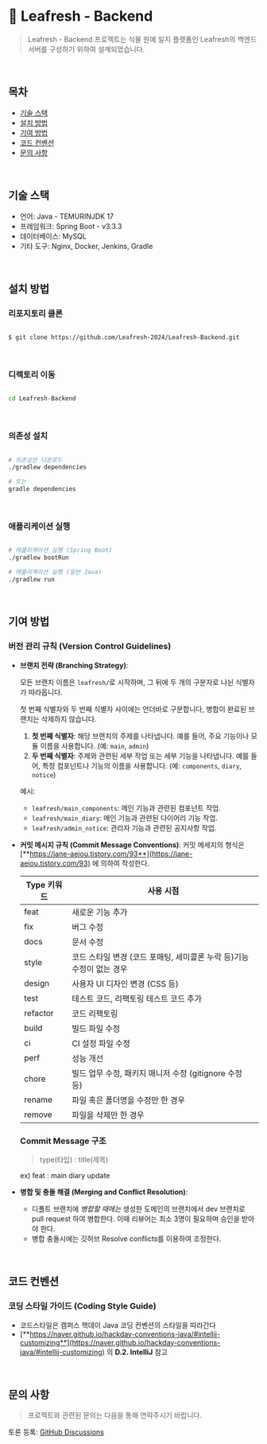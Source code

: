# 🌿 Leafresh - Backend

> Leafresh - Backend 프로젝트는 식물 원예 일지 플랫폼인 Leafresh의 백엔드 서버를 구성하기 위하여 설계되었습니다.
> 
<br/>

## **목차**
+ [기술 스택](#기술-스택)
+ [설치 방법](#설치-방법)
+ [기여 방법](#기여-방법)
+ [코드 컨벤션](#코드-컨벤션)
+ [문의 사항](#문의-사항)

<br/>

## 기술 스택
+ 언어: Java - TEMURINJDK 17
+ 프레임워크: Spring Boot - v3.3.3
+ 데이터베이스: MySQL
+ 기타 도구: Nginx, Docker, Jenkins, Gradle

<br/>

## 설치 방법

### **리포지토리 클론**
```bash

$ git clone https://github.com/Leafresh-2024/Leafresh-Backend.git

```

<br/>

### **디렉토리 이동**

```bash

cd Leafresh-Backend

```

<br/>

### **의존성 설치**

```bash

# 의존성만 다운로드
./gradlew dependencies

# 또는
gradle dependencies

```

<br/>

### **애플리케이션 실행**

```bash

# 애플리케이션 실행 (Spring Boot)
./gradlew bootRun

# 애플리케이션 실행 (일반 Java)
./gradlew run

```

<br/>

## 기여 방법
### **버전 관리 규칙 (Version Control Guidelines)**

- **브랜치 전략 (Branching Strategy)**:
    
    모든 브랜치 이름은 `leafresh/`로 시작하며, 그 뒤에 두 개의 구분자로 나뉜 식별자가 따라옵니다.
    
    첫 번째 식별자와 두 번째 식별자 사이에는 언더바로 구분합니다, 병합이 완료된 브랜치는 삭제하지 않습니다.
    
    1. **첫 번째 식별자**: 해당 브랜치의 주제를 나타냅니다. 예를 들어, 주요 기능이나 모듈 이름을 사용합니다. (예: `main`, `admin`)
    2. **두 번째 식별자**: 주제와 관련된 세부 작업 또는 세부 기능을 나타냅니다. 예를 들어, 특정 컴포넌트나 기능의 이름을 사용합니다. (예: `components`, `diary`, `notice`)
    
    예시:
    
    - `leafresh/main_components`: 메인 기능과 관련된 컴포넌트 작업.
    - `leafresh/main_diary`: 메인 기능과 관련된 다이어리 기능 작업.
    - `leafresh/admin_notice`: 관리자 기능과 관련된 공지사항 작업.


- **커밋 메시지 규칙 (Commit Message Conventions)**: 커밋 메세지의 형식은 [**https://jane-aeiou.tistory.com/93**](https://jane-aeiou.tistory.com/93) 에 의하여 작성한다.
    
    
    | Type 키워드 | 사용 시점 |
    | --- | --- |
    | feat | 새로운 기능 추가 |
    | fix | 버그 수정 |
    | docs | 문서 수정 |
    | style | 코드 스타일 변경 (코드 포매팅, 세미콜론 누락 등)기능 수정이 없는 경우 |
    | design | 사용자 UI 디자인 변경 (CSS 등) |
    | test | 테스트 코드, 리팩토링 테스트 코드 추가 |
    | refactor | 코드 리팩토링 |
    | build | 빌드 파일 수정 |
    | ci | CI 설정 파일 수정 |
    | perf | 성능 개선 |
    | chore | 빌드 업무 수정, 패키지 매니저 수정 (gitignore 수정 등) |
    | rename | 파일 혹은 폴더명을 수정만 한 경우 |
    | remove | 파일을 삭제만 한 경우 |
    
    ### Commit Message 구조
    
    > type(타입) : title(제목)
    > 
    
    ex) feat : main diary update
    

- **병합 및 충돌 해결 (Merging and Conflict Resolution)**:
    - 디폴트 브랜치에 *병합할 때에는* 생성한 도메인의 브랜치에서 dev 브랜치로 pull request 하여 병합한다. 이때 리뷰어는 최소 3명이 필요하며 승인을 받아야 한다.
    - 병합 충돌시에는 깃허브 Resolve conflicts를 이용하여 조정한다.

<br/>

## 코드 컨벤션

### **코딩 스타일 가이드 (Coding Style Guide)**

- 코드스타일은 캠퍼스 핵데이 Java 코딩 컨벤션의 스타일을 따라간다
- [**https://naver.github.io/hackday-conventions-java/#intellij-customizing**](https://naver.github.io/hackday-conventions-java/#intellij-customizing) 의 **D.2. IntelliJ** 참고

<br/>

## 문의 사항

> 프로젝트와 관련된 문의는 다음을 통해 연락주시기 바랍니다.

토론 등록: [GitHub Discussions](https://github.com/orgs/Leafresh-2024/discussions)

<br/>
